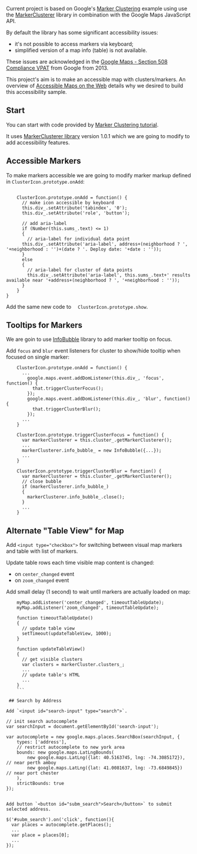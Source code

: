 Current project is based on Google's [Marker Clustering](https://developers.google.com/maps/documentation/javascript/marker-clustering) example using use the [MarkerClusterer](https://github.com/googlemaps/v3-utility-library/tree/master/markerclusterer) library in combination with the Google Maps JavaScript API.

By default the library has some significant accessibility issues:
 * it's not possible to access markers via keyboard;
 * simplified version of a map info (table) is not available.

 These issues are acknowledged in the [Google Maps - Section 508 Compliance VPAT](https://developers.google.com/maps/premium/accessibility) from Google from 2013.

This project's aim is to make an accessible map with clusters/markers. An overview of [Accessible Maps on the Web](https://equalentry.com/accessible-maps-on-the-web/) details why we desired to build this accessibility sample.

## Start

You can start with code provided by [Marker Clustering tutorial](https://developers.google.com/maps/documentation/javascript/marker-clustering).

It uses [MarkerClusterer library](https://github.com/googlemaps/v3-utility-library/tree/master/markerclusterer) version 1.0.1 which we are going to modify to add accessibility features.

## Accessible Markers

To make markers accessible we are going to modify marker markup defined in `ClusterIcon.prototype.onAdd`:

```

    ClusterIcon.prototype.onAdd = function() {
      // make icon accessible by keyboard
      this.div_.setAttribute('tabindex', '0');
      this.div_.setAttribute('role', 'button');

      // add aria-label
      if (Number(this.sums_.text) <= 1)
      {
        // aria-label for individual data point
      this.div_.setAttribute('aria-label', address+(neighborhood ? ', '+neighborhood : '')+(date ? '. Deploy date: '+date : ''));
      }
      else
      {
        // aria-label for cluster of data points
        this.div_.setAttribute('aria-label', this.sums_.text+' results available near '+address+(neighborhood ? ', '+neighborhood : ''));
      }
    }
}
```

Add the same new code to `	ClusterIcon.prototype.show`.

## Tooltips for Markers

We are goin to use [InfoBubble](https://github.com/googlemaps/js-info-bubble) library to add marker tooltip on focus.

Add `focus` and `blur` event listeners for cluster to show/hide tooltip when focused on single marker:

```
    ClusterIcon.prototype.onAdd = function() {
      ...
        google.maps.event.addDomListener(this.div_, 'focus', function() {
          that.triggerClusterFocus();
        });
        google.maps.event.addDomListener(this.div_, 'blur', function() {
          that.triggerClusterBlur();
        });
      ...
    }

    ClusterIcon.prototype.triggerClusterFocus = function() {
      var markerClusterer = this.cluster_.getMarkerClusterer();
      ...
      markerClusterer.info_bubble_ = new InfoBubble({...});
      ...
    }

    ClusterIcon.prototype.triggerClusterBlur = function() {
      var markerClusterer = this.cluster_.getMarkerClusterer();
      // close bubble
      if (markerClusterer.info_bubble_)
      {
        markerClusterer.info_bubble_.close();
      }
      ...
    }
```

## Alternate "Table View" for Map

Add `<input type="checkbox">` for switching between visual map markers and table with list of markers.

Update table rows each time visible map content is changed:
 * on `center_changed` event
 * on `zoom_changed` event

Add small delay (1 second) to wait until markers are actually loaded on map:

```
    myMap.addListener('center_changed', timeoutTableUpdate);
    myMap.addListener('zoom_changed', timeoutTableUpdate);

    function timeoutTableUpdate()
    {
      // update table view
      setTimeout(updateTableView, 1000);
    }

    function updateTableView()
    {
      // get visible clusters
	  var clusters = markerCluster.clusters_;
      ...
      // update table's HTML
      ...
    }
    ```

 ## Search by Address

Add `<input id="search-input" type="search">`.

```
	// init search autocomplete
	var searchInput = document.getElementById('search-input');

	var autocomplete = new google.maps.places.SearchBox(searchInput, {
		types: ['address'],
		// restrict autocomplete to new york area
		bounds: new google.maps.LatLngBounds(
			new google.maps.LatLng({lat: 40.5163745, lng: -74.3085172}), // near perth amboy
			new google.maps.LatLng({lat: 41.0081637, lng: -73.6849845})  // near port chester
		),
		strictBounds: true
	});
```

Add button `<button id="subm_search">Search</button>` to submit selected address.
```
	$('#subm_search').on('click', function(){
	  var places = autocomplete.getPlaces();
	  ...
	  var place = places[0];
	  ...
	});
  ```
